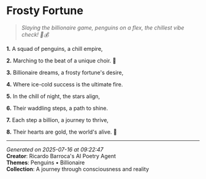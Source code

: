 # Frosty Fortune

> *Slaying the billionaire game, penguins on a flex, the chillest vibe check! 🐧💰*

**1.** A squad of penguins, a chill empire,


**2.** Marching to the beat of a unique choir. 🐧


**3.** Billionaire dreams, a frosty fortune's desire,


**4.** Where ice-cold success is the ultimate fire.


**5.** In the chill of night, the stars align,


**6.** Their waddling steps, a path to shine.


**7.** Each step a billion, a journey to thrive,


**8.** Their hearts are gold, the world's alive. 💎



---

*Generated on 2025-07-16 at 09:22:47*  
**Creator**: Ricardo Barroca's AI Poetry Agent  
**Themes**: Penguins • Billionaire  
**Collection**: A journey through consciousness and reality